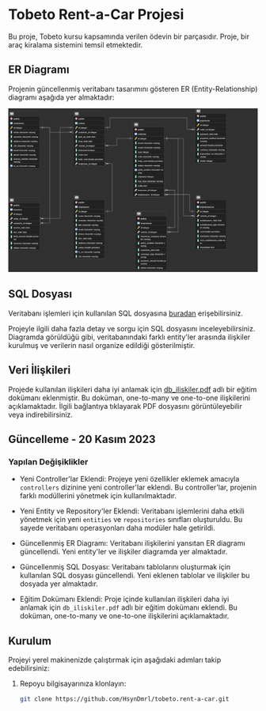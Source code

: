 # Tobeto Rent-a-Car Projesi

Bu proje, Tobeto kursu kapsamında verilen ödevin bir parçasıdır. Proje, bir araç kiralama sistemini temsil etmektedir.

## ER Diagramı

Projenin güncellenmiş veritabanı tasarımını gösteren ER (Entity-Relationship) diagramı aşağıda yer almaktadır:

![ER Diagram](https://github.com/HsynDmrl/tobeto.rent-a-car/blob/main/20.11.2023ER-diagram.png)

## SQL Dosyası

Veritabanı işlemleri için kullanılan SQL dosyasına [buradan](./18.11.2023SQL.pgerd) erişebilirsiniz.

Projeyle ilgili daha fazla detay ve sorgu için SQL dosyasını inceleyebilirsiniz.
Diagramda görüldüğü gibi, veritabanındaki farklı entity'ler arasında ilişkiler kurulmuş ve verilerin nasıl organize edildiği gösterilmiştir.

## Veri İlişkileri

Projede kullanılan ilişkileri daha iyi anlamak için [db_iliskiler.pdf](https://github.com/HsynDmrl/tobeto.rent-a-car/blob/main/db_iliskiler.pdf) adlı bir eğitim dokümanı eklenmiştir. Bu doküman, one-to-many ve one-to-one ilişkilerini açıklamaktadır. İlgili bağlantıya tıklayarak PDF dosyasını görüntüleyebilir veya indirebilirsiniz.

## Güncelleme - 20 Kasım 2023

### Yapılan Değişiklikler

- Yeni Controller'lar Eklendi: Projeye yeni özellikler eklemek amacıyla `controllers` dizinine yeni controller'lar eklendi. Bu controller'lar, projenin farklı modüllerini yönetmek için kullanılmaktadır.

- Yeni Entity ve Repository'ler Eklendi: Veritabanı işlemlerini daha etkili yönetmek için yeni `entities` ve `repositories` sınıfları oluşturuldu. Bu sayede veritabanı operasyonları daha modüler hale getirildi.

- Güncellenmiş ER Diagramı: Veritabanı ilişkilerini yansıtan ER diagramı güncellendi. Yeni entity'ler ve ilişkiler diagramda yer almaktadır.

- Güncellenmiş SQL Dosyası: Veritabanı tablolarını oluşturmak için kullanılan SQL dosyası güncellendi. Yeni eklenen tablolar ve ilişkiler bu dosyada yer almaktadır.

- Eğitim Dokümanı Eklendi: Proje içinde kullanılan ilişkileri daha iyi anlamak için `db_iliskiler.pdf` adlı bir eğitim dokümanı eklendi. Bu doküman, one-to-many ve one-to-one ilişkilerini açıklamaktadır.

## Kurulum

Projeyi yerel makinenizde çalıştırmak için aşağıdaki adımları takip edebilirsiniz:

1. Repoyu bilgisayarınıza klonlayın: 
   ```bash
   git clone https://github.com/HsynDmrl/tobeto.rent-a-car.git
